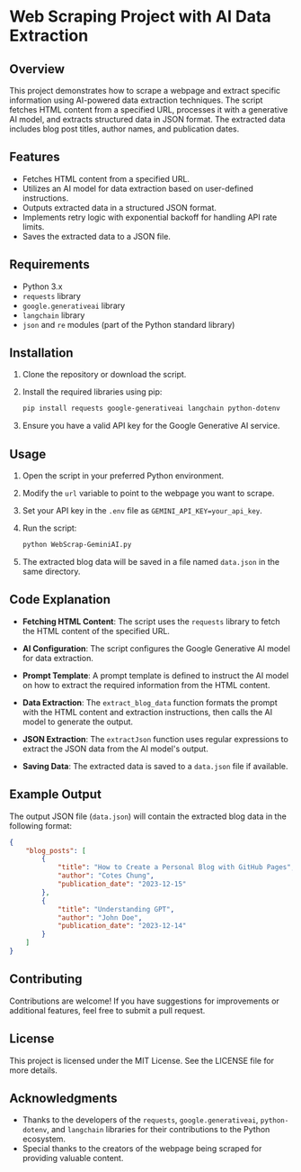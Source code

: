 # Web Scraping Project with AI Data Extraction

## Overview

This project demonstrates how to scrape a webpage and extract specific information using AI-powered data extraction techniques. The script fetches HTML content from a specified URL, processes it with a generative AI model, and extracts structured data in JSON format. The extracted data includes blog post titles, author names, and publication dates.

## Features

- Fetches HTML content from a specified URL.
- Utilizes an AI model for data extraction based on user-defined instructions.
- Outputs extracted data in a structured JSON format.
- Implements retry logic with exponential backoff for handling API rate limits.
- Saves the extracted data to a JSON file.

## Requirements

- Python 3.x
- `requests` library
- `google.generativeai` library
- `langchain` library
- `json` and `re` modules (part of the Python standard library)

## Installation

1. Clone the repository or download the script.
2. Install the required libraries using pip:

   ```bash
   pip install requests google-generativeai langchain python-dotenv
   ```

3. Ensure you have a valid API key for the Google Generative AI service.

## Usage

1. Open the script in your preferred Python environment.
2. Modify the `url` variable to point to the webpage you want to scrape.
3. Set your API key in the `.env` file as `GEMINI_API_KEY=your_api_key`.
4. Run the script:

   ```bash
   python WebScrap-GeminiAI.py
   ```

5. The extracted blog data will be saved in a file named `data.json` in the same directory.

## Code Explanation

- **Fetching HTML Content**: The script uses the `requests` library to fetch the HTML content of the specified URL.
  
- **AI Configuration**: The script configures the Google Generative AI model for data extraction.

- **Prompt Template**: A prompt template is defined to instruct the AI model on how to extract the required information from the HTML content.

- **Data Extraction**: The `extract_blog_data` function formats the prompt with the HTML content and extraction instructions, then calls the AI model to generate the output.

- **JSON Extraction**: The `extractJson` function uses regular expressions to extract the JSON data from the AI model's output.

- **Saving Data**: The extracted data is saved to a `data.json` file if available.

## Example Output

The output JSON file (`data.json`) will contain the extracted blog data in the following format:

```json
{
    "blog_posts": [
        {
            "title": "How to Create a Personal Blog with GitHub Pages",
            "author": "Cotes Chung",
            "publication_date": "2023-12-15"
        },
        {
            "title": "Understanding GPT",
            "author": "John Doe",
            "publication_date": "2023-12-14"
        }
    ]
}
```

## Contributing

Contributions are welcome! If you have suggestions for improvements or additional features, feel free to submit a pull request.

## License

This project is licensed under the MIT License. See the LICENSE file for more details.

## Acknowledgments

- Thanks to the developers of the `requests`, `google.generativeai`, `python-dotenv`, and `langchain` libraries for their contributions to the Python ecosystem.
- Special thanks to the creators of the webpage being scraped for providing valuable content.